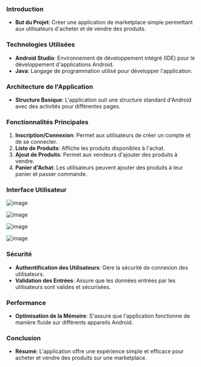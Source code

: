 ### Introduction
- **But du Projet**: Créer une application de marketplace simple permettant aux utilisateurs d'acheter et de vendre des produits.

### Technologies Utilisées
- **Android Studio**: Environnement de développement intégré (IDE) pour le développement d'applications Android.
- **Java**: Langage de programmation utilisé pour développer l'application.

### Architecture de l'Application
- **Structure Basique**: L'application suit une structure standard d'Android avec des activités pour différentes pages.

### Fonctionnalités Principales
1. **Inscription/Connexion**: Permet aux utilisateurs de créer un compte et de se connecter.
2. **Liste de Produits**: Affiche les produits disponibles à l'achat.
3. **Ajout de Produits**: Permet aux vendeurs d'ajouter des produits à vendre.
4. **Panier d'Achat**: Les utilisateurs peuvent ajouter des produits à leur panier et passer commande.

### Interface Utilisateur

![image](https://github.com/Issa-elkhaoua/Marketplace-Java-Dev-Mobile/assets/104430072/4728a33f-e526-48cb-9ebb-6ad510018233)

![image](https://github.com/Issa-elkhaoua/Marketplace-Java-Dev-Mobile/assets/104430072/d94dced9-f064-4726-a9ff-9763fd7933b0)

![image](https://github.com/Issa-elkhaoua/Marketplace-Java-Dev-Mobile/assets/104430072/b2e08780-bf9f-43d2-b44e-38385e6a22e0)

![image](https://github.com/Issa-elkhaoua/Marketplace-Java-Dev-Mobile/assets/104430072/dc03b868-09e6-42c7-9cb2-0542fbaa3c20)




### Sécurité
- **Authentification des Utilisateurs**: Gère la sécurité de connexion des utilisateurs.
- **Validation des Entrées**: Assure que les données entrées par les utilisateurs sont valides et sécurisées.

### Performance
- **Optimisation de la Mémoire**: S'assure que l'application fonctionne de manière fluide sur différents appareils Android.

### Conclusion
- **Résumé**: L'application offre une expérience simple et efficace pour acheter et vendre des produits sur une marketplace.

